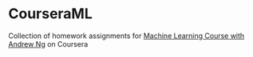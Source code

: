 # CourseraML
Collection of homework assignments for [Machine Learning Course with Andrew Ng](https://www.coursera.org/learn/machine-learning/home/welcome) on Coursera
